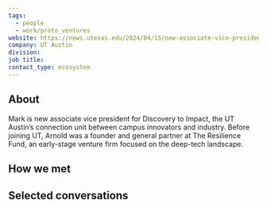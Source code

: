 ```yaml
---
tags:
  - people
  - work/proto_ventures
website: https://news.utexas.edu/2024/04/15/new-associate-vice-president-to-accelerate-innovation-research-commercialization-and-startups/
company: UT Austin
division: 
job title: 
contact_type: ecosystem
---
```

## About
Mark is new associate vice president for Discovery to Impact, the UT Austin’s connection unit between campus innovators and industry. Before joining UT, Arnold was a founder and general partner at The Resilience Fund, an early-stage venture firm focused on the deep-tech landscape.

## How we met


## Selected conversations
